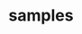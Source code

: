 # samples
<html>
<head></head>
<body>
  <script>
    // function fibonacci(n) {
    //   result = (Math.pow(((1 + Math.sqrt(5)) / 2), n) - Math.pow(((1 - Math.sqrt(5)) / 2), n)) / Math.sqrt(5);
    //   console.log(result);
    //   alert('n:' + result);
    // }
    // fibonacci(77);

    function fib(n) {
      var a = 1,
        b = 1;
      for (var i = 3; i <= n; i++) {
        var c = a + b;
        a = b;
        b = c;
      }
      return b;
    }

    function xxx(n) {
      var a = 1,
        b = 1,
        v = 0;

      for (var i = 4; i <= n; i++) {
        var c = a + b + v;
        v = b
        b = a;
        a = c;
      }
      return a;
    }

    function trib(n) {
      var a0 = 1,
        a1 = 1,
        a2 = 0;
      for (var i = 4; i <= n; i++) {
        var c = a0 + a1 + a2;
        a2 = a1
        a1 = a0;
        a0 = c;
      }
      return a0;
    }

    function sily(n, k = 3) {//6) {
      result = []
      for (var i = 0; i <= k - 1; i++) {
        result.push(1);
      }
      result[k-1] = 0
        console.log(result)

      for (var i = 1 + k; i <= n; i++) {
        var c = 0;

        for (var j = k-1; j >= 1; j--) {
        // console.log('A0' + result[0] + ' j: ' + j)
        // console.log('A1' + result[1])
        // console.log('A2' + result[2])
          c += result[j];
          result[j] = result[j-1];
        }
        c += result[0];

        console.log('C:' + c)

        result[0] = c;
      }
      // console.log(result)
      return result[0];
    }

    alert(
      '3: ' + sily(3) + '\n' +
      '4: ' + sily(4) + '\n' +
      '5: ' + sily(5) + '\n' +
      '6: ' + sily(6) + '\n' +
      '7: ' + sily(7) + '\n' +
      '8: ' + sily(8)
    )
    // alert(trib(10));
  </script>
</body>
</html>
